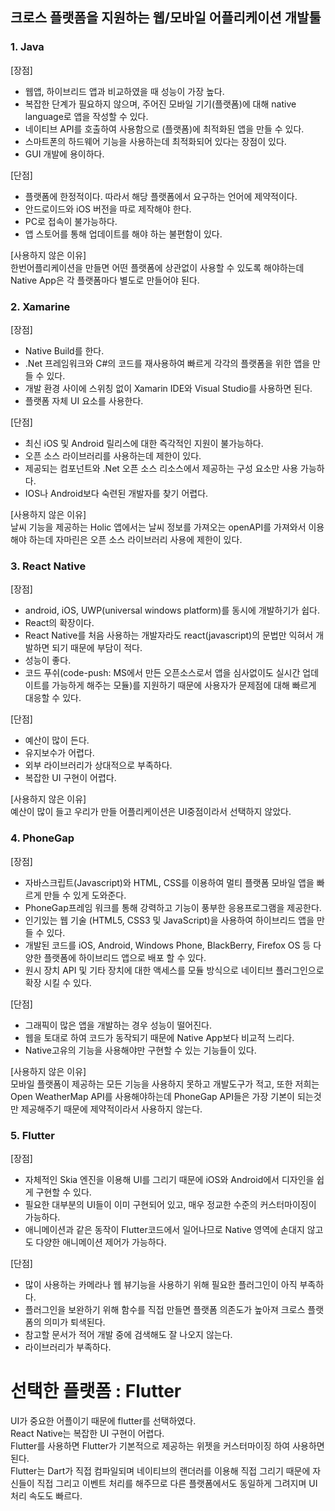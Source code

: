 ## 크로스 플랫폼을 지원하는 웹/모바일 어플리케이션 개발툴

### 1. Java </br>
[장점]
- 웹앱, 하이브리드 앱과 비교하였을 때 성능이 가장 높다.
- 복잡한 단계가 필요하지 않으며, 주어진 모바일 기기(플랫폼)에 대해 native language로 앱을 작성할 수 있다.
- 네이티브 API를 호출하여 사용함으로 (플랫폼)에 최적화된 앱을 만들 수 있다.
- 스마트폰의 하드웨어 기능을 사용하는데 최적화되어 있다는 장점이 있다.
- GUI 개발에 용이하다. 

[단점]
- 플랫폼에 한정적이다. 따라서 해당 플랫폼에서 요구하는 언어에 제약적이다.
- 안드로이드와 iOS 버전을 따로 제작해야 한다.
- PC로 접속이 불가능하다.
- 앱 스토어를 통해 업데이트를 해야 하는 불편함이 있다.

[사용하지 않은 이유] </br>
한번어플리케이션을 만들면 어떤 플랫폼에 상관없이 사용할 수 있도록 해야하는데 Native App은 각 플랫폼마다 별도로 만들어야 된다.

### 2.	Xamarine </br>
[장점]
- Native Build를 한다.
- .Net 프레임워크와 C#의 코드를 재사용하여 빠르게 각각의 플랫폼을 위한 앱을 만들 수 있다.
- 개발 환경 사이에 스위칭 없이 Xamarin IDE와 Visual Studio를 사용하면 된다.
- 플랫폼 자체 UI 요소를 사용한다.

[단점] 
- 최신 iOS 및 Android 릴리스에 대한 즉각적인 지원이 불가능하다.
- 오픈 소스 라이브러리를 사용하는데 제한이 있다.
- 제공되는 컴포넌트와 .Net 오픈 소스 리소스에서 제공하는 구성 요소만 사용 가능하다.
- IOS나 Android보다 숙련된 개발자를 찾기 어렵다.

[사용하지 않은 이유] </br>
날씨 기능을 제공하는 Holic 앱에서는 날씨 정보를 가져오는 openAPI를 가져와서 이용해야 하는데 자마린은 오픈 소스 라이브러리 사용에 제한이 있다.

### 3.	React Native </br>

[장점] 
- android, iOS, UWP(universal windows platform)를 동시에 개발하기가 쉽다.
- React의 확장이다. 
- React Native를 처음 사용하는 개발자라도 react(javascript)의 문법만 익혀서 개발하면 되기 때문에 부담이 적다.
- 성능이 좋다.
- 코드 푸쉬(code-push: MS에서 만든 오픈소스로서 앱을 심사없이도 실시간 업데이트를 가능하게 해주는 모듈)를 지원하기 때문에 사용자가 문제점에 대해 빠르게 대응할 수 있다. 

[단점]
- 예산이 많이 든다.
- 유지보수가 어렵다.
- 외부 라이브러리가 상대적으로 부족하다.
- 복잡한 UI 구현이 어렵다.

[사용하지 않은 이유] </br>
예산이 많이 들고 우리가 만들 어플리케이션은 UI중점이라서 선택하지 않았다.

### 4.	PhoneGap </br>
[장점]
- 자바스크립트(Javascript)와 HTML, CSS를 이용하여 멀티 플랫폼 모바일 앱을 빠르게 만들 수 있게 도와준다.
- PhoneGap프레임 워크를 통해 강력하고 기능이 풍부한 응용프로그램을 제공한다.
- 인기있는 웹 기술 (HTML5, CSS3 및 JavaScript)을 사용하여 하이브리드 앱을 만들 수 있다.
- 개발된 코드를 iOS, Android, Windows Phone, BlackBerry, Firefox OS 등 다양한 플랫폼에 하이브리드 앱으로  배포 할 수 있다.
- 원시 장치 API 및 기타 장치에 대한 액세스를 모듈 방식으로 네이티브 플러그인으로 확장 시킬 수 있다.

[단점]
- 그래픽이 많은 앱을 개발하는 경우 성능이 떨어진다. 
- 웹을 토대로 하여 코드가 동작되기 때문에 Native App보다 비교적 느리다.
- Native고유의 기능을 사용해야만 구현할 수 있는 기능들이 있다.

[사용하지 않은 이유] </br>
모바일 플랫폼이 제공하는 모든 기능을 사용하지 못하고 개발도구가 적고, 또한 저희는 Open WeatherMap API를 사용해야하는데 PhoneGap API들은 가장 기본이 되는것만 제공해주기 때문에 제약적이라서 사용하지 않는다.

### 5.	Flutter </br>
[장점]
- 자체적인 Skia 엔진을 이용해 UI를 그리기 때문에 iOS와 Android에서 디자인을 쉽게 구현할 수 있다.
- 필요한 대부분의 UI들이 이미 구현되어 있고, 매우 정교한 수준의 커스터마이징이 가능하다.
- 애니메이션과 같은 동작이 Flutter코드에서 일어나므로 Native 영역에 손대지 않고도 다양한 애니메이션 제어가 가능하다.

[단점]
- 많이 사용하는 카메라나 웹 뷰기능을 사용하기 위해 필요한 플러그인이 아직 부족하다. 
- 플러그인을 보완하기 위해 함수를 직접 만들면 플랫폼 의존도가 높아져 크로스 플랫폼의 의미가 퇴색된다.
- 참고할 문서가 적어 개발 중에 검색해도 잘 나오지 않는다.
- 라이브러리가 부족하다.


# 선택한 플랫폼 : Flutter

UI가 중요한 어플이기 때문에  flutter를 선택하였다. </br>
React Native는 복잡한 UI 구현이 어렵다. </br>
Flutter를 사용하면 Flutter가 기본적으로 제공하는 위젯을 커스터마이징 하여 사용하면 된다. </br>
Flutter는 Dart가 직접 컴파일되며 네이티브의 랜더러를 이용해 직접 그리기 때문에 자신들이 직접 그리고 이벤트 처리를 해주므로
다른 플랫폼에서도 동일하게 그려지며 UI처리 속도도 빠르다.

